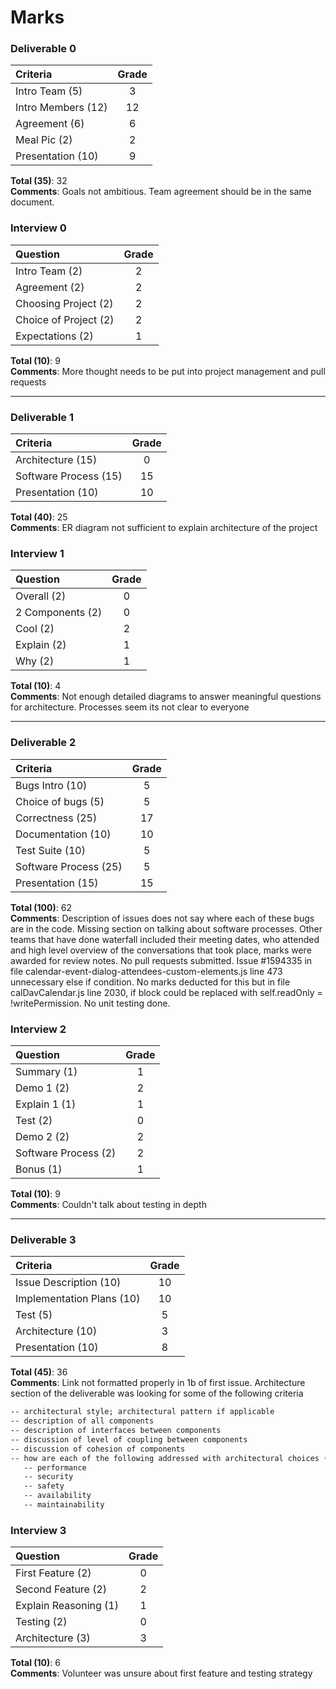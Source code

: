 # Marks

### Deliverable 0

| Criteria | Grade |
| :------- | :-----: |
| Intro Team (5) | 3 | 
| Intro Members (12) | 12 |  
| Agreement (6) | 6 |  
| Meal Pic (2) | 2 |  
| Presentation (10) | 9 | 

**Total (35)**: 32   
**Comments**: Goals not ambitious. Team agreement should be in the same document.   

### Interview 0

| Question | Grade |
| :------- | :-----: |
| Intro Team (2) | 2 |
| Agreement (2) | 2 |
| Choosing Project (2) | 2 |  
| Choice of Project (2) | 2 |  
| Expectations (2) | 1 |  

**Total (10)**: 9  
**Comments**: More thought needs to be put into project management and pull requests  

----------------

### Deliverable 1

| Criteria | Grade |
| :------- | :-----: |
| Architecture (15) | 0 |  
| Software Process (15) | 15 |  
| Presentation (10) | 10 |  

**Total (40)**: 25   
**Comments**: ER diagram not sufficient to explain architecture of the project  

### Interview 1

| Question | Grade |
| :------- | :-----: |
| Overall (2) | 0 |  
| 2 Components (2) | 0 |  
| Cool (2) | 2 |  
| Explain (2) | 1 |  
| Why (2) | 1 |  

**Total (10)**: 4   
**Comments**: Not enough detailed diagrams to answer meaningful questions for architecture. Processes seem its not clear to everyone  

-----------------

### Deliverable 2

| Criteria | Grade |
| :------- | :-----: |
| Bugs Intro (10) | 5 |  
| Choice of bugs (5) | 5 |  
| Correctness (25) | 17 |  
| Documentation (10) | 10 |
| Test Suite (10) | 5 | 
| Software Process (25) | 5 |
| Presentation (15) | 15 |

**Total (100)**: 62   
**Comments**: Description of issues does not say where each of these bugs are in the code. Missing section on talking about software processes. Other teams that have done waterfall included their meeting dates, who attended and high level overview of the conversations that took place, marks were awarded for review notes. No pull requests submitted. Issue #1594335 in file calendar-event-dialog-attendees-custom-elements.js line 473 unnecessary else if condition. No marks deducted for this but in file calDavCalendar.js line 2030, if block could be replaced with self.readOnly = !writePermission. No unit testing done.  

### Interview 2

| Question | Grade |
| :------- | :-----: |
| Summary (1) | 1 |  
| Demo 1 (2) | 2 |  
| Explain 1 (1) | 1 |  
| Test (2) | 0 |  
| Demo 2 (2) | 2 |  
| Software Process (2) | 2 | 
| Bonus (1) | 1 |

**Total (10)**: 9   
**Comments**: Couldn't talk about testing in depth  

-----------------

### Deliverable 3

| Criteria | Grade |
| :------- | :-----: |
| Issue Description (10) | 10 |  
| Implementation Plans (10) | 10 |  
| Test (5) |5  |  
| Architecture (10) | 3 |
| Presentation (10) | 8 |  

**Total (45)**: 36  
**Comments**: Link not formatted properly in 1b of first issue. Architecture section of the deliverable was looking for some of the following criteria
```txt
-- architectural style; architectural pattern if applicable
-- description of all components
-- description of interfaces between components
-- discussion of level of coupling between components
-- discussion of cohesion of components
-- how are each of the following addressed with architectural choices (if applicable)
   -- performance
   -- security
   -- safety
   -- availability
   -- maintainability
```

### Interview 3

| Question | Grade |
| :------- | :-----: |
| First Feature (2) | 0 |  
| Second Feature (2) | 2 |  
| Explain Reasoning (1) | 1 |  
| Testing (2) | 0 |  
| Architecture (3) | 3 |  

**Total (10)**: 6   
**Comments**: Volunteer was unsure about first feature and testing strategy  
